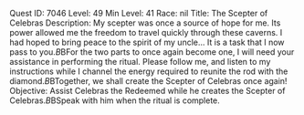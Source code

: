 Quest ID: 7046
Level: 49
Min Level: 41
Race: nil
Title: The Scepter of Celebras
Description: My scepter was once a source of hope for me. Its power allowed me the freedom to travel quickly through these caverns. I had hoped to bring peace to the spirit of my uncle... It is a task that I now pass to you.$B$BFor the two parts to once again become one, I will need your assistance in performing the ritual. Please follow me, and listen to my instructions while I channel the energy required to reunite the rod with the diamond.$B$BTogether, we shall create the Scepter of Celebras once again!
Objective: Assist Celebras the Redeemed while he creates the Scepter of Celebras.$B$BSpeak with him when the ritual is complete.
